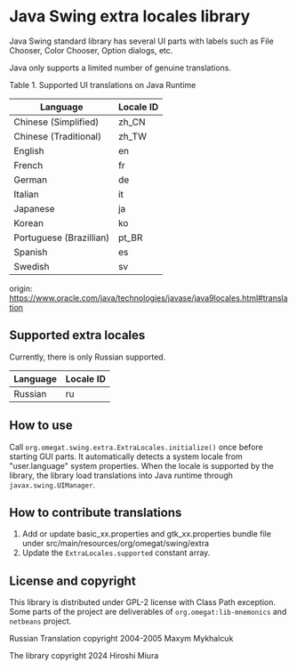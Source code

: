 # Java Swing extra locales library

Java Swing standard library has several UI parts with labels such as File Chooser, Color Chooser, Option dialogs, etc.

Java only supports a limited number of genuine translations.

  Table 1. Supported UI translations on Java Runtime

| Language                | Locale ID |
|-------------------------|-----------|
| Chinese (Simplified)    | zh_CN     |
| Chinese (Traditional)   | zh_TW     |
| English                 | en        |
| French                  | fr        |
| German                  | de        |
| Italian                 | it        |
| Japanese                | ja        |
| Korean                  | ko        |
| Portuguese (Brazillian) | pt_BR     |
| Spanish                 | es        |
| Swedish                 | sv        |

origin: https://www.oracle.com/java/technologies/javase/java9locales.html#translation

## Supported extra locales

Currently, there is only Russian supported.

| Language | Locale ID |
|----------|-----------|
| Russian  | ru        |


## How to use

Call `org.omegat.swing.extra.ExtraLocales.initialize()` once before starting GUI parts.
It automatically detects a system locale from "user.language" system properties.
When the locale is supported by the library, the library load translations into Java runtime
through `javax.swing.UIManager`.

## How to contribute translations

1. Add or update basic_xx.properties and gtk_xx.properties bundle file under src/main/resources/org/omegat/swing/extra
2. Update the `ExtraLocales.supported` constant array.

## License and copyright

This library is distributed under GPL-2 license with Class Path exception.
Some parts of the project are deliverables of `org.omegat:lib-mnemonics` and `netbeans` project.

Russian Translation copyright 2004-2005 Maxym Mykhalcuk

The library copyright 2024 Hiroshi Miura
